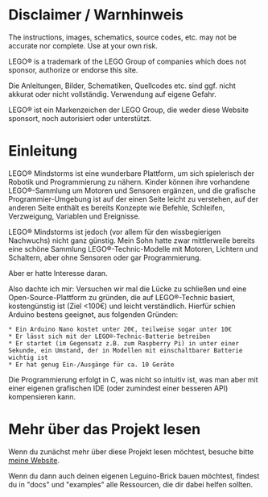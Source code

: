 # Disclaimer / Warnhinweis

The instructions, images, schematics, source codes, etc. may not be accurate nor complete.
Use at your own risk.

LEGO® is a trademark of the LEGO Group of companies which does not sponsor, authorize or endorse this site.

Die Anleitungen, Bilder, Schematiken, Quellcodes etc. sind ggf. nicht akkurat oder nicht vollständig.
Verwendung auf eigene Gefahr.

LEGO® ist ein Markenzeichen der LEGO Group, die weder diese Website sponsort, noch autorisiert oder unterstützt.

# Einleitung

LEGO® Mindstorms ist eine wunderbare Plattform, um sich spielerisch der Robotik und Programmierung zu nähern. Kinder können ihre vorhandene LEGO®-Sammlung um Motoren und Sensoren ergänzen, und die grafische Programmier-Umgebung ist auf der einen Seite leicht zu verstehen, auf der anderen Seite enthält es bereits Konzepte wie Befehle, Schleifen, Verzweigung, Variablen und Ereignisse.

LEGO® Mindstorms ist jedoch (vor allem für den wissbegierigen Nachwuchs) nicht ganz günstig. Mein Sohn hatte zwar mittlerweile bereits eine schöne Sammlung LEGO®-Technic-Modelle mit Motoren, Lichtern und Schaltern, aber ohne Sensoren oder gar Programmierung.

Aber er hatte Interesse daran.

Also dachte ich mir: Versuchen wir mal die Lücke zu schließen und eine Open-Source-Plattform zu gründen, die auf LEGO®-Technic basiert, kostengünstig ist (Ziel <100€) und leicht verständlich. Hierfür schien Arduino bestens geeignet, aus folgenden Gründen:

	* Ein Arduino Nano kostet unter 20€, teilweise sogar unter 10€
	* Er lässt sich mit der LEGO®-Technic-Batterie betreiben
	* Er startet (im Gegensatz z.B. zum Raspberry Pi) in unter einer Sekunde, ein Umstand, der in Modellen mit einschaltbarer Batterie wichtig ist
	* Er hat genug Ein-/Ausgänge für ca. 10 Geräte

Die Programmierung erfolgt in C, was nicht so intuitiv ist, was man aber mit einer eigenen grafischen IDE (oder zumindest einer besseren API) kompensieren kann.

# Mehr über das Projekt lesen

Wenn du zunächst mehr über diese Projekt lesen möchtest, besuche bitte [meine Website](http://www.thomasjacob.de/kreativ/leguino/).

Wenn du dann auch deinen eigenen Leguino-Brick bauen möchtest, findest du in "docs" und "examples" alle Ressourcen, die dir dabei helfen sollten.
